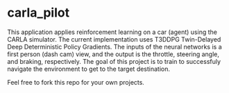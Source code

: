# carla_pilot
This application applies reinforcement learning on a car (agent) using the
CARLA simulator. 
The current implementation uses T3DDPG Twin-Delayed Deep Deterministic Policy Gradients. The inputs of the neural networks is a first person (dash cam) view, and the output is the throttle, steering angle, and braking, respectively.
The goal of this project is to train to successfuly navigate the environment to get to the target destination.

Feel free to fork this repo for your own projects.

